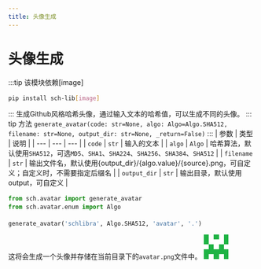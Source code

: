 ```yaml
---
title: 头像生成
---
```

# 头像生成
:::tip 该模块依赖[image]
```bash
pip install sch-lib[image]
```
:::
生成Github风格哈希头像，通过输入文本的哈希值，可以生成不同的头像。
::: tip 方法
`generate_avatar(code: str=None, algo: Algo=Algo.SHA512, filename: str=None, output_dir: str=None, _return=False)`
:::
| 参数 | 类型 | 说明 |
| --- | --- | --- |
| `code` | `str` | 输入的文本 |
| `algo` | `Algo` | 哈希算法，默认使用`SHA512`，可选`MD5`、`SHA1`、`SHA224`、`SHA256`、`SHA384`、`SHA512` |
| `filename` | `str` | 输出文件名，默认使用{output_dir}/{algo.value}/{source}.png，可自定义；自定义时，不需要指定后缀名 |
| `output_dir` | `str` | 输出目录，默认使用output，可自定义 |
```python {4}
from sch.avatar import generate_avatar
from sch.avatar.enum import Algo

generate_avatar('schlibra', Algo.SHA512, 'avatar', '.')
```
这将会生成一个头像并存储在当前目录下的`avatar.png`文件中。
![avatar.png](avatar.png)